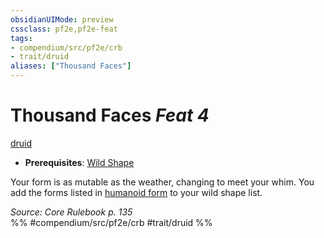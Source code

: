 ```yaml
---
obsidianUIMode: preview
cssclass: pf2e,pf2e-feat
tags:
- compendium/src/pf2e/crb
- trait/druid
aliases: ["Thousand Faces"]
---
```

# Thousand Faces  *Feat 4*  
[druid](../../rules/traits/druid.md)  

- **Prerequisites**: [Wild Shape](wild-shape.md)

Your form is as mutable as the weather, changing to meet your whim. You add the forms listed in [humanoid form](../spells/humanoid-form.md) to your wild shape list.

*Source: Core Rulebook p. 135*  
%% #compendium/src/pf2e/crb #trait/druid %%